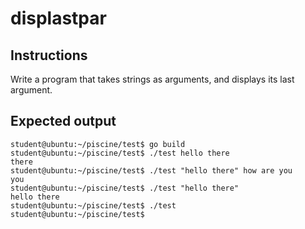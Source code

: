 # displastpar

## Instructions

Write a program that takes strings as arguments, and displays its last argument.

## Expected output

```console
student@ubuntu:~/piscine/test$ go build
student@ubuntu:~/piscine/test$ ./test hello there
there
student@ubuntu:~/piscine/test$ ./test "hello there" how are you
you
student@ubuntu:~/piscine/test$ ./test "hello there"
hello there
student@ubuntu:~/piscine/test$ ./test
student@ubuntu:~/piscine/test$
```